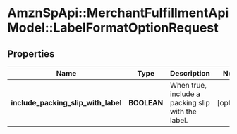 # AmznSpApi::MerchantFulfillmentApiModel::LabelFormatOptionRequest

## Properties
Name | Type | Description | Notes
------------ | ------------- | ------------- | -------------
**include_packing_slip_with_label** | **BOOLEAN** | When true, include a packing slip with the label. | [optional] 

